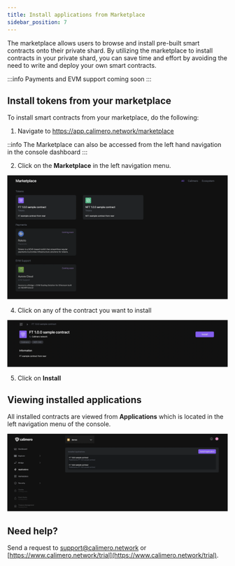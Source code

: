 ```yaml
---
title: Install applications from Marketplace
sidebar_position: 7
---
```


The marketplace allows users to browse and install pre-built smart contracts onto their private shard. By utilizing the marketplace to install contracts in your private shard, you can save time and effort by avoiding the need to write and deploy your own smart contracts. 


:::info
Payments and EVM support coming soon
:::


## Install tokens from your marketplace

To install smart contracts from your marketplace, do the following:

1. Navigate to https://app.calimero.network/marketplace

::info
The Marketplace can also be accessed from the left hand navigation in the console dashboard
:::

2. Click on the **Marketplace** in the left navigation menu.

![](../../static/img/marketplace.png)

4. Click on any of the contract you want to install

![](../../static/img/ft_marketplace.png)

5. Click on **Install**


## Viewing  installed applications

All installed contracts are viewed from **Applications** which is located in the left navigation menu of the console.

![](../../static/img/applications.png)


## Need help?

Send a request to [support@calimero.network](mailto:support@calimero.network) or [https://www.calimero.network/trial](https://www.calimero.network/trial).
